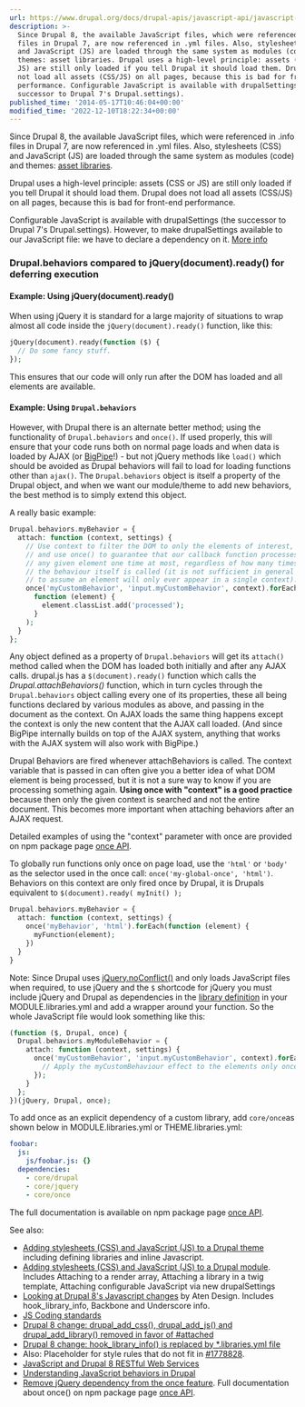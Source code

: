 ```yaml
---
url: https://www.drupal.org/docs/drupal-apis/javascript-api/javascript-api-overview
description: >-
  Since Drupal 8, the available JavaScript files, which were referenced in .info
  files in Drupal 7, are now referenced in .yml files. Also, stylesheets (CSS)
  and JavaScript (JS) are loaded through the same system as modules (code) and
  themes: asset libraries. Drupal uses a high-level principle: assets (CSS or
  JS) are still only loaded if you tell Drupal it should load them. Drupal does
  not load all assets (CSS/JS) on all pages, because this is bad for front-end
  performance. Configurable JavaScript is available with drupalSettings (the
  successor to Drupal 7's Drupal.settings).
published_time: '2014-05-17T10:46:04+00:00'
modified_time: '2022-12-10T18:22:34+00:00'
---
```

Since Drupal 8, the available JavaScript files, which were referenced in .info files in Drupal 7, are now referenced in .yml files. Also, stylesheets (CSS) and JavaScript (JS) are loaded through the same system as modules (code) and themes: [asset libraries](https://www.drupal.org/node/2274843).

Drupal uses a high-level principle: assets (CSS or JS) are still only loaded if you tell Drupal it should load them. Drupal does not load all assets (CSS/JS) on all pages, because this is bad for front-end performance.

Configurable JavaScript is available with drupalSettings (the successor to Drupal 7's Drupal.settings). However, to make drupalSettings available to our JavaScript file: we have to declare a dependency on it. [More info](https://www.drupal.org/node/2274843)

### Drupal.behaviors compared to jQuery(document).ready() for deferring execution

#### Example: Using jQuery(document).ready()

When using jQuery it is standard for a large majority of situations to wrap almost all code inside the `jQuery(document).ready()` function, like this:

```php
jQuery(document).ready(function ($) {
  // Do some fancy stuff.
});

```

This ensures that our code will only run after the DOM has loaded and all elements are available.

#### Example: Using `Drupal.behaviors`

However, with Drupal there is an alternate better method; using the functionality of `Drupal.behaviors` and `once()`. If used properly, this will ensure that your code runs both on normal page loads and when data is loaded by AJAX (or [BigPipe](/documentation/modules/big%5Fpipe)!) - but not jQuery methods like `load()` which should be avoided as Drupal behaviors will fail to load for loading functions other than `ajax()`. The `Drupal.behaviors` object is itself a property of the Drupal object, and when we want our module/theme to add new behaviors, the best method is to simply extend this object.

A really basic example:

```php
Drupal.behaviors.myBehavior = {
  attach: function (context, settings) {
    // Use context to filter the DOM to only the elements of interest,
    // and use once() to guarantee that our callback function processes
    // any given element one time at most, regardless of how many times
    // the behaviour itself is called (it is not sufficient in general
    // to assume an element will only ever appear in a single context).
    once('myCustomBehavior', 'input.myCustomBehavior', context).forEach(
      function (element) {
        element.classList.add('processed');
      }
    );
  }
};

```

Any object defined as a property of `Drupal.behaviors` will get its `attach()` method called when the DOM has loaded both initially and after any AJAX calls. drupal.js has a `$(document).ready()` function which calls the _Drupal.attachBehaviors()_ function, which in turn cycles through the `Drupal.behaviors` object calling every one of its properties, these all being functions declared by various modules as above, and passing in the document as the context. On AJAX loads the same thing happens except the context is only the new content that the AJAX call loaded. (And since BigPipe internally builds on top of the AJAX system, anything that works with the AJAX system will also work with BigPipe.)

Drupal Behaviors are fired whenever attachBehaviors is called. The context variable that is passed in can often give you a better idea of what DOM element is being processed, but it is not a sure way to know if you are processing something again. **Using once with "context" is a good practice** because then only the given context is searched and not the entire document. This becomes more important when attaching behaviors after an AJAX request.

Detailed examples of using the "context" parameter with once are provided on npm package page [once API](https://www.npmjs.com/package/@drupal/once).

To globally run functions only once on page load, use the `'html'` or `'body'` as the selector used in the once call: `once('my-global-once', 'html')`. Behaviors on this context are only fired once by Drupal, it is Drupals equivalent to `$(document).ready( myInit() );`

```php
Drupal.behaviors.myBehavior = {
  attach: function (context, settings) {
    once('myBehavior', 'html').forEach(function (element) {
      myFunction(element);
    })
  }
}

```

Note: Since Drupal uses [jQuery.noConflict()](https://api.jquery.com/jquery.noconflict/) and only loads JavaScript files when required, to use jQuery and the `$` shortcode for jQuery you must include jQuery and Drupal as dependencies in the [library definition](https://www.drupal.org/developing/api/8/assets#library) in your MODULE.libraries.yml and add a wrapper around your function. So the whole JavaScript file would look something like this:

```php
(function ($, Drupal, once) {
  Drupal.behaviors.myModuleBehavior = {
    attach: function (context, settings) {
      once('myCustomBehavior', 'input.myCustomBehavior', context).forEach(function (element) {
        // Apply the myCustomBehaviour effect to the elements only once.
      });
    }
  };
})(jQuery, Drupal, once);

```

To add once as an explicit dependency of a custom library, add `core/once`as shown below in MODULE.libraries.yml or THEME.libraries.yml:

```yaml
foobar:
  js:
    js/foobar.js: {}
  dependencies:
    - core/drupal
    - core/jquery
    - core/once
```

The full documentation is available on npm package page [once API](https://www.npmjs.com/package/@drupal/once).

See also:

* [Adding stylesheets (CSS) and JavaScript (JS) to a Drupal theme](/theme-guide/8/assets) including defining libraries and inline Javascript.
* [Adding stylesheets (CSS) and JavaScript (JS) to a Drupal module](/developing/api/8/assets). Includes Attaching to a render array, Attaching a library in a twig template, Attaching configurable JavaScript via new drupalSettings
* [Looking at Drupal 8's Javascript changes](http://atendesigngroup.com/blog/looking-at-drupal-8-javascript-changes) by Aten Design. Includes hook\_library\_info, Backbone and Underscore info.
* [JS Coding standards](https://www.drupal.org/node/172169)
* [Drupal 8 change: drupal\_add\_css(), drupal\_add\_js() and drupal\_add\_library() removed in favor of #attached](https://www.drupal.org/node/2169605)
* [Drupal 8 change: hook\_library\_info() is replaced by \*.libraries.yml file](https://www.drupal.org/node/2201089)
* Also: Placeholder for style rules that do not fit in [#1778828](https://drupal.org/node/1778828).
* [JavaScript and Drupal 8 RESTful Web Services](/node/2405657)
* [Understanding JavaScript behaviors in Drupal](https://www.lullabot.com/articles/understanding-javascript-behaviors-in-drupal)
* [Remove jQuery dependency from the once feature](https://www.drupal.org/node/3158256). Full documentation about once() on npm package page [once API](https://www.npmjs.com/package/@drupal/once).